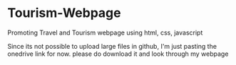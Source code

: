 # Tourism-Webpage
Promoting Travel and Tourism webpage using html, css, javascript

Since its not possible to upload large files in github, I'm just pasting the onedrive link for now.
please do download it and look through my webpage
